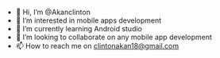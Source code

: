 - 👋 Hi, I’m @Akanclinton
- 👀 I’m interested in mobile apps development 
- 🌱 I’m currently learning Android studio 
- 💞️ I’m looking to collaborate on any mobile app development 
- 📫 How to reach me on clintonakan18@gmail.com 

<!---
Akanclinton/Akanclinton is a ✨ special ✨ repository because its `README.md` (this file) appears on your GitHub profile.
You can click the Preview link to take a look at your changes.
--->
